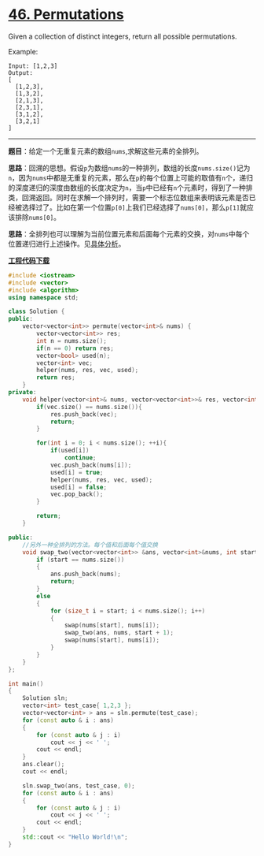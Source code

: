# [46. Permutations](https://leetcode.com/problems/permutations/)

Given a collection of distinct integers, return all possible permutations.

Example:

    Input: [1,2,3]
    Output:
    [
      [1,2,3],
      [1,3,2],
      [2,1,3],
      [2,3,1],
      [3,1,2],
      [3,2,1]
    ]

------

**题目**：给定一个无重复元素的数组`nums`,求解这些元素的全排列。

**思路**：回溯的思想。假设`p`为数组`nums`的一种排列，数组的长度`nums.size()`记为`n`，因为`nums`中都是无重复的元素，那么在`p`的每个位置上可能的取值有`n`个，递归的深度递归的深度由数组的长度决定为`n`，当`p`中已经有`n`个元素时，得到了一种排类，回溯返回。同时在求解一个排列时，需要一个标志位数组来表明该元素是否已经被选择过了。比如在第一个位置`p[0]`上我们已经选择了`nums[0]`，那么`p[1]`就应该排除`nums[0]`。

**思路**：全排列也可以理解为当前位置元素和后面每个元素的交换，对`nums`中每个位置递归进行上述操作。见[具体分析](https://blog.csdn.net/morewindows/article/details/7370155)。

[**工程代码下载**](https://github.com/shenkh/leetcode)

```cpp
#include <iostream>
#include <vector>
#include <algorithm>
using namespace std;

class Solution {
public:
    vector<vector<int>> permute(vector<int>& nums) {
        vector<vector<int>> res;
        int n = nums.size();
        if(n == 0) return res;
        vector<bool> used(n);
        vector<int> vec;
        helper(nums, res, vec, used);
        return res;
    }
private:
    void helper(vector<int>& nums, vector<vector<int>>& res, vector<int>& vec, vector<bool>& used){
        if(vec.size() == nums.size()){
            res.push_back(vec);
            return;
        }

        for(int i = 0; i < nums.size(); ++i){
            if(used[i])
                continue;
            vec.push_back(nums[i]);
            used[i] = true;
            helper(nums, res, vec, used);
            used[i] = false;
            vec.pop_back();
        }

        return;
    }

public:
    //另外一种全排列的方法。每个值和后面每个值交换
    void swap_two(vector<vector<int>> &ans, vector<int>&nums, int start) {
        if (start == nums.size())
        {
            ans.push_back(nums);
            return;
        }
        else
        {
            for (size_t i = start; i < nums.size(); i++)
            {
                swap(nums[start], nums[i]);
                swap_two(ans, nums, start + 1);
                swap(nums[start], nums[i]);
            }
        }
    }
};

int main()
{
    Solution sln;
    vector<int> test_case{ 1,2,3 };
    vector<vector<int> > ans = sln.permute(test_case);
    for (const auto & i : ans)
    {
        for (const auto & j : i)
            cout << j << ' ';
        cout << endl;
    }
    ans.clear();
    cout << endl;

    sln.swap_two(ans, test_case, 0);
    for (const auto & i : ans)
    {
        for (const auto & j : i)
            cout << j << ' ';
        cout << endl;
    }
    std::cout << "Hello World!\n";
}
```